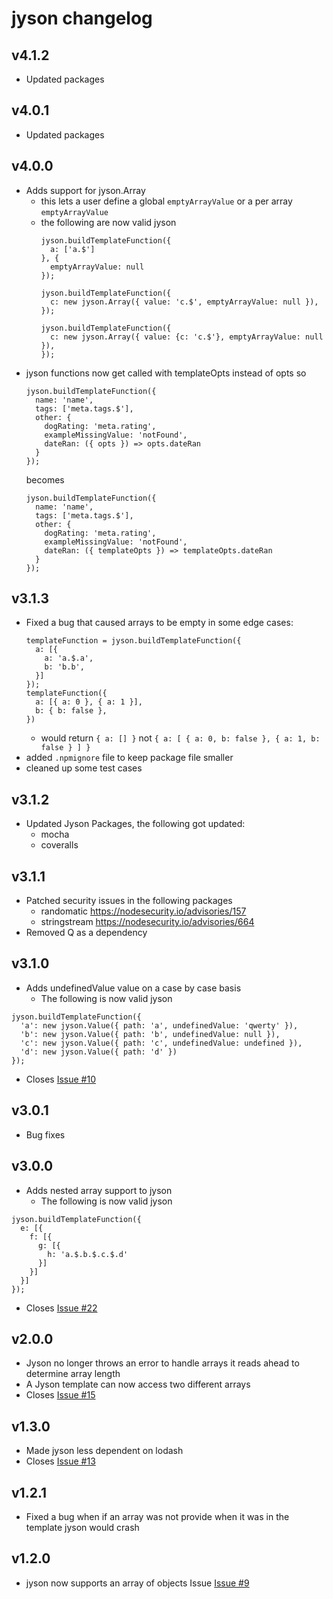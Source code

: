 # jyson changelog

## v4.1.2
- Updated packages

## v4.0.1
- Updated packages

## v4.0.0
- Adds support for jyson.Array
  - this lets a user define a global `emptyArrayValue` or a per array `emptyArrayValue`
  - the following are now valid jyson
    ```
    jyson.buildTemplateFunction({
      a: ['a.$']
    }, {
      emptyArrayValue: null
    });
    ```
    ```
    jyson.buildTemplateFunction({
      c: new jyson.Array({ value: 'c.$', emptyArrayValue: null }),
    });
    ```
    ```
    jyson.buildTemplateFunction({
      c: new jyson.Array({ value: {c: 'c.$'}, emptyArrayValue: null }),
    });
    ```
-  jyson functions now get called with templateOpts instead of opts so
    ```
    jyson.buildTemplateFunction({
      name: 'name',
      tags: ['meta.tags.$'],
      other: {
        dogRating: 'meta.rating',
        exampleMissingValue: 'notFound',
        dateRan: ({ opts }) => opts.dateRan
      }
    });
    ```
    becomes
    ```
    jyson.buildTemplateFunction({
      name: 'name',
      tags: ['meta.tags.$'],
      other: {
        dogRating: 'meta.rating',
        exampleMissingValue: 'notFound',
        dateRan: ({ templateOpts }) => templateOpts.dateRan
      }
    });
    ```

## v3.1.3
- Fixed a bug that caused arrays to be empty in some edge cases:
    ```
    templateFunction = jyson.buildTemplateFunction({
      a: [{
        a: 'a.$.a',
        b: 'b.b',
      }]
    });
    templateFunction({
      a: [{ a: 0 }, { a: 1 }],
      b: { b: false },
    })
    ```
  - would return `{ a: [] }` not `{ a: [ { a: 0, b: false }, { a: 1, b: false } ] }`
- added `.npmignore` file to keep package file smaller
- cleaned up some test cases

## v3.1.2
- Updated Jyson Packages, the following got updated:
  - mocha
  - coveralls

## v3.1.1
- Patched security issues in the following packages
  - randomatic https://nodesecurity.io/advisories/157
  - stringstream https://nodesecurity.io/advisories/664
- Removed Q as a dependency

## v3.1.0
- Adds undefinedValue value on a case by case basis
  - The following is now valid jyson
```
jyson.buildTemplateFunction({
  'a': new jyson.Value({ path: 'a', undefinedValue: 'qwerty' }),
  'b': new jyson.Value({ path: 'b', undefinedValue: null }),
  'c': new jyson.Value({ path: 'c', undefinedValue: undefined }),
  'd': new jyson.Value({ path: 'd' })
});
```
- Closes [Issue #10](https://github.com/earobinson/jyson/issues/10)

## v3.0.1
- Bug fixes

## v3.0.0
- Adds nested array support to jyson
  - The following is now valid jyson
```
jyson.buildTemplateFunction({
  e: [{
    f: [{
      g: [{
        h: 'a.$.b.$.c.$.d'
      }]
    }]
  }]
});
```
- Closes [Issue #22](https://github.com/earobinson/jyson/issues/22)

## v2.0.0
- Jyson no longer throws an error to handle arrays it reads ahead to determine array length
- A Jyson template can now access two different arrays
- Closes [Issue #15](https://github.com/earobinson/jyson/issues/15)

## v1.3.0
- Made jyson less dependent on lodash
- Closes [Issue #13](https://github.com/earobinson/jyson/issues/13)

## v1.2.1
- Fixed a bug when if an array was not provide when it was in the template jyson would crash

## v1.2.0
- jyson now supports an array of objects Issue [Issue #9](https://github.com/earobinson/jyson/issues/9)
